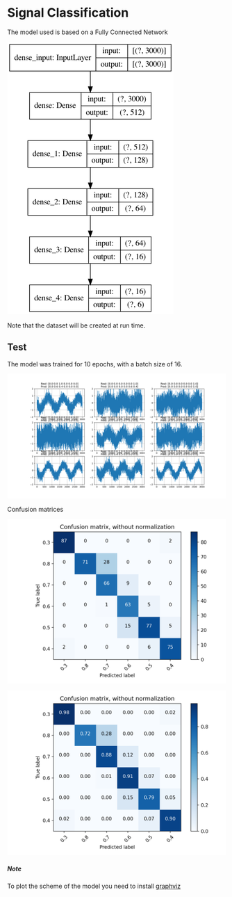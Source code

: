 # Signal Classification

The model used is based on a Fully Connected Network

![](model_plot.png)

Note that the dataset will be created at run time. 

## Test

The model was trained for 10 epochs, with a batch size of 16.

![](Test_1.png)

Confusion matrices

![](CM_1.png)

![](CM_2.png)


##### Note
To plot the scheme of the model you need to install [graphviz](https://graphviz.org/download/)
